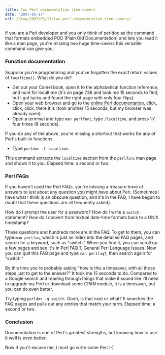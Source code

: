 ```yaml
---
title: Two Perl documentation time-savers
date: "2007-05-17"
url: /blog/2007/05/17/two-perl-documentation-time-savers/
---
```

If you are a Perl developer and you only think of perldoc as the command that formats embedded POD (Plain Old Documentation) and lets you read it like a man page, you're missing two huge time-savers this versatile command can give you.

### Function documentation

Suppose you're programming and you've forgotten the exact return values of `localtime()`. What do you do?

*   Get out your Camel book, open it to the alphabetical function reference, and hunt for localtime (it's on page 738 and took me 15 seconds to find, but I got lucky and found the right page with only four flips).
*   Open your web browser and go to the [online Perl documentation][1], click, click, click, there it is (took another 15 seconds, but my browser was already open).
*   Open a terminal and type `man perlfunc`, type `/localtime`, and press 'n' four times (8 seconds).

If you do any of the above, you're missing a shortcut that works for any of Perl's built-in functions:

*   Type `perldoc -f localtime`.

This command extracts the `localtime` section from the `perlfunc` man page and shows it to you. Elapsed time: a second or two.

### Perl FAQs

If you haven't used the Perl FAQs, you're missing a treasure trove of answers to just about any question you might have about Perl. (Sometimes I have what I think is an obscure question, and it's in the FAQ; I have begun to doubt that these questions are all frequently asked).

How do I prompt the user for a password? How do I write a `switch` statement? How do I convert from textual date-time formats back to a UNIX timestamp?

These questions and hundreds more are in the FAQ. To get to them, you can type `man perlfaq`, which is just an index into the detailed FAQ pages, and search for a keyword, such as "switch." When you find it, you can scroll up a few pages and see it's in Perl FAQ 7, General Perl Language Issues. Now you can quit this FAQ page and type `man perlfaq7`, then search again for "switch."

By this time you're probably asking "how is this a timesaver, with all those steps just to get to the answer?" It took me 15 seconds to do. Compared to a Google search and reading through things that make it sound like I'll need to upgrade my Perl or download some CPAN module, it is a timesaver, but you can do even better.

Try typing `perldoc -q switch`. Oooh, is that neat or what? It searches the FAQ pages and pulls out any entries that match your term. Elapsed time: a second or two.

### Conclusion

Documentation is one of Perl's greatest strengths, but knowing how to use it well is even better.

Now if you'll excuse me, I must go write some Perl :-)

 [1]: http://perldoc.perl.org/
